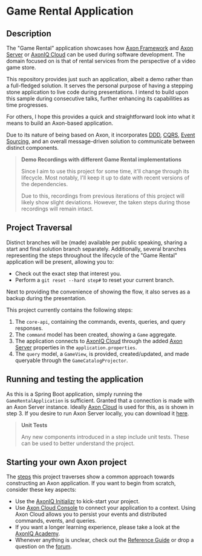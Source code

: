 # Game Rental Application

## Description

The "Game Rental" application showcases how [Axon Framework](https://github.com/AxonFramework/AxonFramework) 
 and [Axon Server](https://developer.axoniq.io/axon-server/overview) or [AxonIQ Cloud](https://cloud.axoniq.io/) can be used during software development.
The domain focused on is that of rental services from the perspective of a video game store.

This repository provides just such an application, albeit a demo rather than a full-fledged solution.
It serves the personal purpose of having a stepping stone application to live code during presentations.
I intend to build upon this sample during consecutive talks, further enhancing its capabilities as time progresses.

For others, I hope this provides a quick and straightforward look into what it means to build an Axon-based application.

Due to its nature of being based on Axon, it incorporates [DDD](https://developer.axoniq.io/domain-driven-design/overview), 
 [CQRS](https://developer.axoniq.io/cqrs/overview), [Event Sourcing](https://developer.axoniq.io/event-sourcing/overview), 
 and an overall message-driven solution to communicate between distinct components.

> **Demo Recordings with different Game Rental implementations**
>
> Since I aim to use this project for some time, it'll change through its lifecycle.
> Most notably, I'll keep it up to date with recent versions of the dependencies.
>
> Due to this, recordings from previous iterations of this project will likely show slight deviations.
> However, the taken steps during those recordings will remain intact.
 
## Project Traversal

Distinct branches will be (made) available per public speaking, sharing a start and final solution branch separately.
Additionally, several branches representing the steps throughout the lifecycle of the "Game Rental" application will be present, allowing you to:
* Check out the exact step that interest you.
* Perform a `git reset --hard step#` to reset your current branch.

Next to providing the convenience of showing the flow, it also serves as a backup during the presentation.

This project currently contains the following steps:

1. The `core-api`, containing the commands, events, queries, and query responses.
2. The `command` model has been created, showing a `Game` aggregate.
3. The application connects to [AxonIQ Cloud](https://console.cloud.axoniq.io/) through the added [Axon Server](https://developer.axoniq.io/axon-server/overview) properties in the `application.properties`.
4. The `query` model, a `GameView`, is provided, created/updated, and made queryable through the `GameCatalogProjector`.

## Running and testing the application

As this is a Spring Boot application, simply running the `GameRentalApplication` is sufficient.
Granted that a connection is made with an Axon Server instance.
Ideally [Axon Cloud](https://console.cloud.axoniq.io/) is used for this, as is shown in step 3.
If you desire to run Axon Server locally, you can download it [here](http://download.axoniq.io/quickstart/AxonQuickstart.zip).

> **Unit Tests**
> 
> Any new components introduced in a step include unit tests.
> These can be used to better understand the project.

## Starting your own Axon project

The [steps](#project-traversal) this project traverses show a common approach towards constructing an Axon application. 
If you want to begin from scratch, consider these key aspects:

* Use the [AxonIQ Initializr](https://start.axoniq.io/) to kick-start your project.
* Use [Axon Cloud Console](https://console.cloud.axoniq.io/) to connect your application to a context.
  Using Axon Cloud allows you to persist your events and distributed commands, events, and queries.
* If you want a longer learning experience, please take a look at the [AxonIQ Academy](https://academy.axoniq.io/).
* Whenever anything is unclear, check out the [Reference Guide](https://docs.axoniq.io/reference-guide/) or drop a question on the [forum](https://discuss.axoniq.io/).

